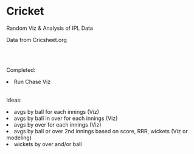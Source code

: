 # Cricket
Random Viz &amp; Analysis of IPL Data

Data from Cricsheet.org

<br>
<br>

Completed:
<li> Run Chase Viz

<br>
<br>

Ideas: 
<li> avgs by ball for each innings (Viz) 
<li> avgs by ball in over for each innings (Viz) 
<li> avgs by over for each innings (Viz) 
<li> avgs by ball or over 2nd innings based on score, RRR, wickets (Viz or modeling) 
<li> wickets by over and/or ball



